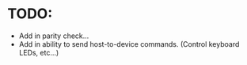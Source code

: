 # TODO:
- Add in parity check...
- Add in ability to send host-to-device commands. (Control keyboard LEDs, etc...)
